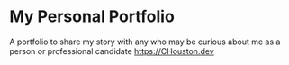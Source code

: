 # My Personal Portfolio

A portfolio to share my story with any who may be curious about me as a person or professional candidate
https://CHouston.dev